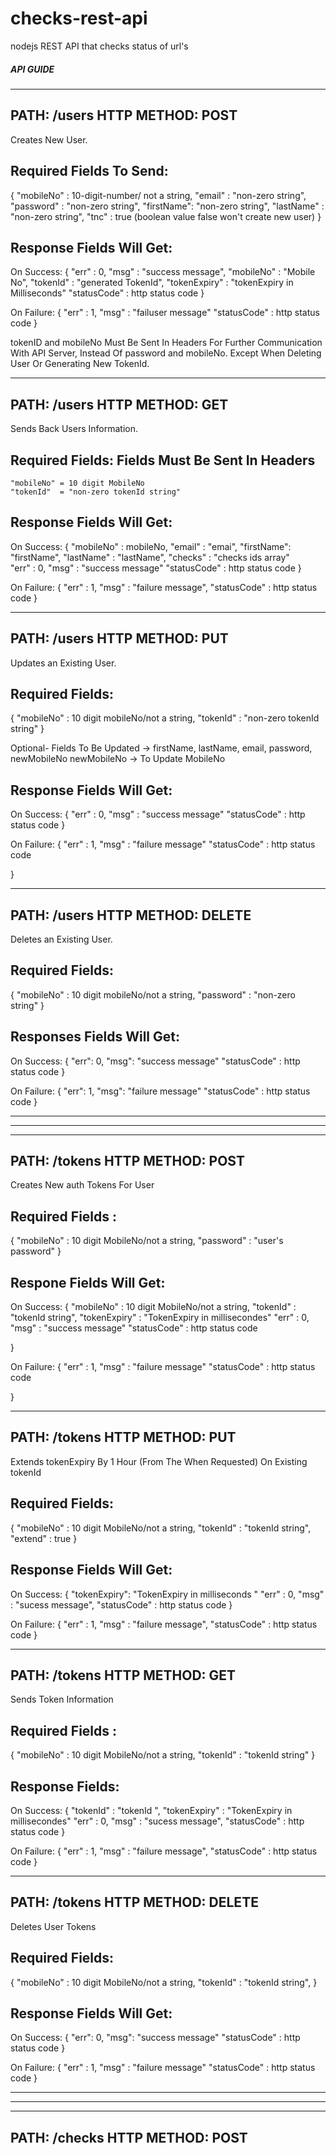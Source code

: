 # checks-rest-api
nodejs REST API that checks status of url's 

##### API GUIDE #####

--------------------------------------------------------------------
PATH: /users             HTTP METHOD: POST
--------------------------------------------------------------------
Creates New User.

Required Fields To Send:
---
{
    "mobileNo" : 10-digit-number/ not a string,
    "email"    : "non-zero string",
    "password" : "non-zero string",
    "firstName": "non-zero string",
    "lastName" : "non-zero string",
    "tnc"      :  true  (boolean value false won't create new user)
}


Response Fields Will Get:
---
On Success:
{
    "err"         : 0,
    "msg"         : "success message",
    "mobileNo"    : "Mobile No",
    "tokenId"     : "generated TokenId",
    "tokenExpiry" : "tokenExpiry in Milliseconds"
    "statusCode"  : http status code
}

On Failure:
{
    "err"         : 1,
    "msg"         : "failuser message"
    "statusCode"  : http status code
}

tokenID and mobileNo Must Be Sent In Headers For Further Communication With API Server, Instead Of password and mobileNo. Except When Deleting User Or Generating New TokenId.


--------------------------------------------------------------------
PATH: /users                HTTP METHOD: GET
--------------------------------------------------------------------
Sends Back Users Information.

Required Fields: Fields Must Be Sent In Headers
---
    "mobileNo" = 10 digit MobileNo
    "tokenId"  = "non-zero tokenId string"



Response Fields Will Get:
---
On Success:
{
    "mobileNo" : mobileNo,
    "email"    : "emai",
    "firstName": "firstName",
    "lastName" : "lastName",
    "checks"   : "checks ids array"     
    "err"      : 0,
    "msg"      : "success message"
    "statusCode" : http status code
}

On Failure:
{
    "err"        : 1,
    "msg"        : "failure message",
    "statusCode" : http status code
}


-------------------------------------------------------------------
PATH: /users                HTTP METHOD: PUT
--------------------------------------------------------------------
Updates an Existing User.

Required Fields: 
---
{
    "mobileNo" : 10 digit mobileNo/not a string,
    "tokenId"  : "non-zero tokenId string"
}

Optional- Fields To Be Updated -> firstName, lastName, email, password, newMobileNo 
newMobileNo -> To Update MobileNo

Response Fields Will Get:
---
On Success:
{
    "err" : 0,
    "msg" : "success message"
    "statusCode" : http status code
}

On Failure:
{
    "err" : 1,
    "msg" : "failure message"
    "statusCode" : http status code

}


-------------------------------------------------------------------
PATH: /users                HTTP METHOD: DELETE
--------------------------------------------------------------------
Deletes an Existing User.

Required Fields: 
---
{
    "mobileNo" : 10 digit mobileNo/not a string,
    "password" : "non-zero string"
} 

Responses Fields Will Get:
---
On Success:
{
    "err": 0,
    "msg": "success message"
    "statusCode" : http status code
}

On Failure: 
{
    "err": 1,
    "msg": "failure message"
    "statusCode" : http status code
}


--------------------------------------------------------------------------------------------------
--------------------------------------------------------------------------------------------------


-------------------------------------------------------------------
PATH: /tokens                HTTP METHOD: POST
--------------------------------------------------------------------
Creates New auth Tokens For User

Required Fields : 
---
{
    "mobileNo" : 10 digit MobileNo/not a string,
    "password" : "user's password"
}

Respone Fields Will Get:
---
On Success: 
{
    "mobileNo"    : 10 digit MobileNo/not a string,
    "tokenId"     : "tokenId string",
    "tokenExpiry" : "TokenExpiry in millisecondes"
    "err"         : 0,
    "msg"         : "success message"
    "statusCode" : http status code

}

On Failure:
{
    "err" : 1,
    "msg" : "failure message"
    "statusCode" : http status code

}


-------------------------------------------------------------------
PATH: /tokens                HTTP METHOD: PUT
--------------------------------------------------------------------
Extends tokenExpiry By 1 Hour (From The When Requested) On Existing tokenId

Required Fields:
---
{
    "mobileNo"    : 10 digit MobileNo/not a string,
    "tokenId"     : "tokenId string",
    "extend"      : true
}

Response Fields Will Get:
---
On Success:
{
    "tokenExpiry": "TokenExpiry in milliseconds "
    "err"        : 0,
    "msg"        : "sucess message",
    "statusCode" : http status code
}

On Failure:
{
    "err"        : 1,
    "msg"        : "failure message",
    "statusCode" : http status code
}


-------------------------------------------------------------------
PATH: /tokens                HTTP METHOD: GET
--------------------------------------------------------------------
Sends Token Information 

Required Fields :
---
{
    "mobileNo"    : 10 digit MobileNo/not a string,
    "tokenId"     : "tokenId string"
}

Response Fields:
---
On Success:
{
    "tokenId"     : "tokenId ",
    "tokenExpiry" : "TokenExpiry in millisecondes"
    "err"         : 0,
    "msg"         : "sucess message",
    "statusCode"  : http status code
}

On Failure:
{
    "err"        : 1,
    "msg"        : "failure message",
    "statusCode" : http status code
}






-------------------------------------------------------------------
PATH: /tokens                HTTP METHOD: DELETE
--------------------------------------------------------------------
Deletes User Tokens

Required Fields:
---
{
    "mobileNo"    : 10 digit MobileNo/not a string,
    "tokenId"     : "tokenId string",
}

Response Fields Will Get:
---
On Success:
{
    "err": 0,
    "msg": "success message"
    "statusCode" : http status code
}

On Failure:
{
    "err" : 1,
    "msg" : "failure message"
    "statusCode" : http status code
}


--------------------------------------------------------------------------------------------------
--------------------------------------------------------------------------------------------------


-------------------------------------------------------------------
PATH: /checks               HTTP METHOD: POST
--------------------------------------------------------------------